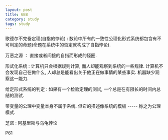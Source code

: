 ```yaml
---
layout: post
title: GEB
category: study
tags: study
---
```


歌德尔不完备定理(自指的悖论) : 数论中所有的一致性公理化形式系统都包含有不可判定的命题(命题在系统中的否定就构成了自指悖论).

万恶之源 ： 直接或者间接的自指而形成的怪圈.

形式化系统 : 计算机只会根据规则计算, 而人却能观察到系统的一些规律.
计算机不会发现自己在做什么, 人却总是能看出关于他正在做事情的某些事实.
机器缺少观察这一能力.

给定形式系统的判定 : 如果有一个检验定理的测试, 一个总是在有限长的时间内总结的测试.

带变量的公理中变量本身不属于系统, 但它的描述像系统的模板 -----  称之为公理模式.

芝诺 :  阿基里斯与乌龟悖论


P61



